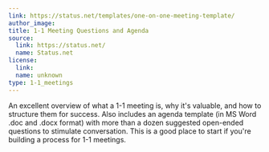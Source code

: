 ```yaml
---
link: https://status.net/templates/one-on-one-meeting-template/
author_image:
title: 1-1 Meeting Questions and Agenda
source:
  link: https://status.net/
  name: Status.net
license:
  link:
  name: unknown
type: 1-1_meetings
---
```

<p>An excellent overview of what a 1-1 meeting is, why it's valuable, and how to structure them for success. Also includes an agenda template (in MS Word .doc and .docx format) with more than a dozen suggested open-ended questions to stimulate conversation. This is a good place to start if you're building a process for 1-1 meetings.</p>
